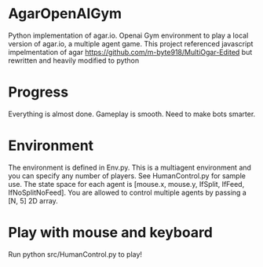 # AgarOpenAIGym
Python implementation of agar.io. Openai Gym environment to play a local version of agar.io, a multiple agent game.
This project referenced javascript impelmentation of agar https://github.com/m-byte918/MultiOgar-Edited but rewritten and heavily modified to python

# Progress
Everything is almost done. Gameplay is smooth. Need to make bots smarter. 

# Environment
The environment is defined in Env.py. This is a multiagent environment and you can specify any number of players. See HumanControl.py for sample use. The state space for each agent is [mouse.x, mouse.y, IfSplit, IfFeed, IfNoSplitNoFeed]. You are allowed to control multiple agents by passing a [N, 5] 2D array. 

# Play with mouse and keyboard
Run python src/HumanControl.py to play!
